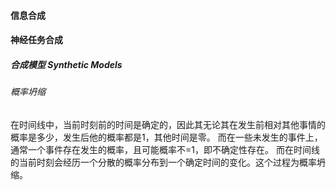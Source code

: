 #### 信息合成


#### 神经任务合成


##### 合成模型 Synthetic Models

###### 概率坍缩

在时间线中，当前时刻前的时间是确定的，因此其无论其在发生前相对其他事情的概率是多少，发生后他的概率都是1，其他时间是零。
而在一些未发生的事件上，通常一个事件存在发生的概率，且可能概率不=1，即不确定性存在。
而在时间线的当前时刻会经历一个分散的概率分布到一个确定时间的变化。这个过程为概率坍缩。
